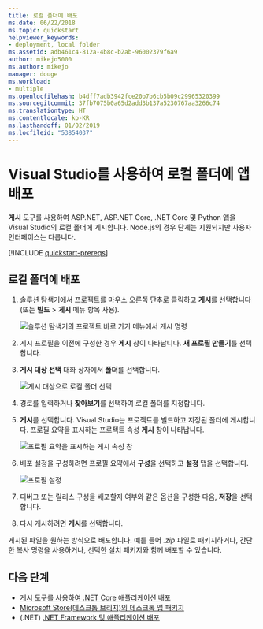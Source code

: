 ```yaml
---
title: 로컬 폴더에 배포
ms.date: 06/22/2018
ms.topic: quickstart
helpviewer_keywords:
- deployment, local folder
ms.assetid: adb461c4-812a-4b8c-b2ab-96002379f6a9
author: mikejo5000
ms.author: mikejo
manager: douge
ms.workload:
- multiple
ms.openlocfilehash: b4dff7adb3942fce20b7b6cb5b09c29965320399
ms.sourcegitcommit: 37fb7075b0a65d2add3b137a5230767aa3266c74
ms.translationtype: HT
ms.contentlocale: ko-KR
ms.lasthandoff: 01/02/2019
ms.locfileid: "53854037"
---
```

# <a name="deploy-an-app-to-a-local-folder-using-visual-studio"></a>Visual Studio를 사용하여 로컬 폴더에 앱 배포

**게시** 도구를 사용하여 ASP.NET, ASP.NET Core, .NET Core 및 Python 앱을 Visual Studio의 로컬 폴더에 게시합니다. Node.js의 경우 단계는 지원되지만 사용자 인터페이스는 다릅니다.

[!INCLUDE [quickstart-prereqs](includes/quickstart-prereqs.md)]

## <a name="deploy-to-a-local-folder"></a>로컬 폴더에 배포

1. 솔루션 탐색기에서 프로젝트를 마우스 오른쪽 단추로 클릭하고 **게시**를 선택합니다(또는 **빌드** > **게시** 메뉴 항목 사용).

    ![솔루션 탐색기의 프로젝트 바로 가기 메뉴에서 게시 명령](../deployment/media/quickstart-publish.png "게시 선택")

1. 게시 프로필을 이전에 구성한 경우 **게시** 창이 나타납니다. **새 프로필 만들기**를 선택합니다.

1. **게시 대상 선택** 대화 상자에서 **폴더**를 선택합니다.

    ![게시 대상으로 로컬 폴더 선택](../deployment/media/quickstart-publish-folder.png "폴더 선택")

1. 경로를 입력하거나 **찾아보기**를 선택하여 로컬 폴더를 지정합니다.

1. **게시**를 선택합니다. Visual Studio는 프로젝트를 빌드하고 지정된 폴더에 게시합니다. 프로필 요약을 표시하는 프로젝트 속성 **게시** 창이 나타납니다.

    ![프로필 요약을 표시하는 게시 속성 창](../deployment/media/quickstart-publish-folder-summary.png)

1. 배포 설정을 구성하려면 프로필 요약에서 **구성**을 선택하고 **설정** 탭을 선택합니다.

    ![프로필 설정](../deployment/media/quickstart-profile-settings.png "프로필 설정")

1. 디버그 또는 릴리스 구성을 배포할지 여부와 같은 옵션을 구성한 다음, **저장**을 선택합니다.

1. 다시 게시하려면 **게시**를 선택합니다.

게시된 파일을 원하는 방식으로 배포합니다. 예를 들어 *.zip* 파일로 패키지하거나, 간단한 복사 명령을 사용하거나, 선택한 설치 패키지와 함께 배포할 수 있습니다.

## <a name="next-steps"></a>다음 단계

- [게시 도구를 사용하여 .NET Core 애플리케이션 배포](/dotnet/core/deploying/deploy-with-vs?toc=/visualstudio/deployment/toc.json&bc=/visualstudio/deployment/_breadcrumb/toc.json)
- [Microsoft Store(데스크톱 브리지)의 데스크톱 앱 패키지](/windows/uwp/porting/desktop-to-uwp-packaging-dot-net?toc=/visualstudio/deployment/toc.json&bc=/visualstudio/deployment/_breadcrumb/toc.json)
- (.NET) [.NET Framework 및 애플리케이션 배포](/dotnet/framework/deployment/)
